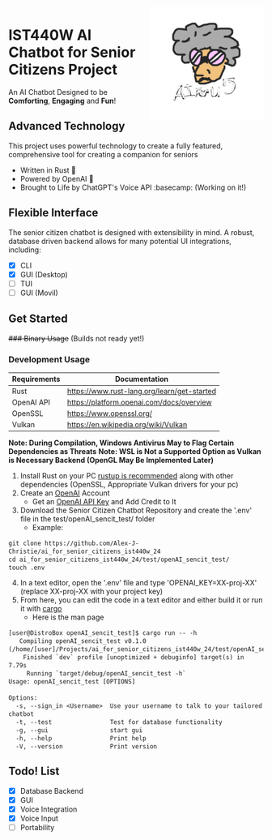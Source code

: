 <img src="https://github.com/Alex-J-Christie/ai_for_senior_citizens_ist440w_24/blob/main/test/openAI_sencit_test/icon.png" align="right" width="225" alt="Chatbot Logo" title="Chatbot Logo">

# IST440W AI Chatbot for Senior Citizens Project

An AI Chatbot Designed to be **Comforting**, **Engaging** and **Fun**!

## Advanced Technology

This project uses powerful technology to create a fully featured, comprehensive tool for creating a companion for seniors

* Written in Rust :crab:
* Powered by OpenAI :robot:
* Brought to Life by ChatGPT's Voice API :basecamp: (Working on it!)

## Flexible Interface

  The senior citizen chatbot is designed with extensibility in mind.
A robust, database driven backend allows for many potential UI integrations,
including:

- [x] CLI
- [x] GUI (Desktop)
- [ ] TUI
- [ ] GUI (Movil)

## Get Started

~~### Binary Usage~~ (Builds not ready yet!)

### Development Usage

| Requirements  | Documentation |
| ------------- | ------------- |
| Rust       | https://www.rust-lang.org/learn/get-started               |
| OpenAI API | https://platform.openai.com/docs/overview                 |
| OpenSSL |  https://www.openssl.org/  |
| Vulkan |  https://en.wikipedia.org/wiki/Vulkan  |


**Note: During Compilation, Windows Antivirus May to Flag Certain Dependencies as Threats**
**Note: WSL is Not a Supported Option as Vulkan is Necessary Backend (OpenGL May Be Implemented Later)**

1. Install Rust on your PC [rustup is recommended](https://rustup.rs/) along with other dependencies (OpenSSL, Appropriate Vulkan drivers for your pc)
2. Create an [OpenAI](https://platform.openai.com/docs/overview) Account
   - Get an [OpenAI API Key](https://platform.openai.com/docs/guides/production-best-practices) and Add Credit to It
3. Download the Senior Citizen Chatbot Repository and create the '.env' file in the test/openAI_sencit_test/ folder
   - Example:
```
git clone https://github.com/Alex-J-Christie/ai_for_senior_citizens_ist440w_24
cd ai_for_senior_citizens_ist440w_24/test/openAI_sencit_test/
touch .env
```
4. In a text editor, open the '.env' file and type 'OPENAI_KEY=XX-proj-XX' (replace XX-proj-XX with your project key)
5. From here, you can edit the code in a text editor and either build it or run it with [cargo](https://github.com/rust-lang/cargo)
   - Here is the man page
```
[user@DistroBox openAI_sencit_test]$ cargo run -- -h
   Compiling openAI_sencit_test v0.1.0 (/home/[user]/Projects/ai_for_senior_citizens_ist440w_24/test/openAI_sencit_test)
    Finished `dev` profile [unoptimized + debuginfo] target(s) in 7.79s
     Running `target/debug/openAI_sencit_test -h`
Usage: openAI_sencit_test [OPTIONS]

Options:
  -s, --sign_in <Username>  Use your username to talk to your tailored chatbot
  -t, --test                Test for database functionality
  -g, --gui                 start gui
  -h, --help                Print help
  -V, --version             Print version
```
## Todo! List

- [x] Database Backend
- [x] GUI
- [x] Voice Integration
- [x] Voice Input
- [ ] Portability
